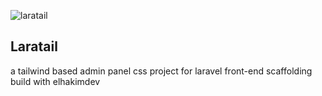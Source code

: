 ![laratail](https://user-images.githubusercontent.com/62348646/103141672-1f0bd600-472a-11eb-85dd-4913806499ba.png)

## Laratail
a tailwind based admin panel css project for laravel front-end scaffolding build with elhakimdev